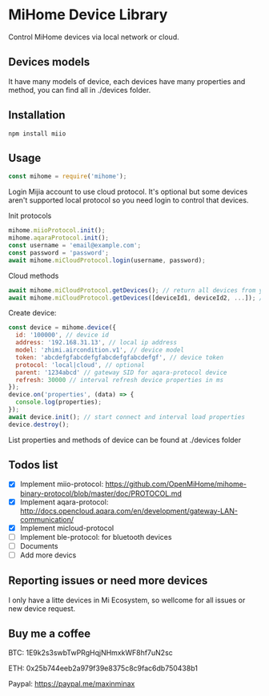 # MiHome Device Library

Control MiHome devices via local network or cloud.

## Devices models

It have many models of device, each devices have many properties and method, you can find all in ./devices folder.

## Installation

```
npm install miio
```

## Usage

```javascript
const mihome = require('mihome');
```

Login Mijia account to use cloud protocol. It's optional but some devices aren't supported local protocol so you need login to control that devices.

Init protocols

```javascript
mihome.miioProtocol.init();
mihome.aqaraProtocol.init();
const username = 'email@example.com';
const password = 'password';
await mihome.miCloudProtocol.login(username, password);
```

Cloud methods

```javascript
await mihome.miCloudProtocol.getDevices(); // return all devices from your acount with all information to create device in the next step
await mihome.miCloudProtocol.getDevices([deviceId1, deviceId2, ...]); // get devices information from list ids
```

Create device:

```javascript
const device = mihome.device({
  id: '100000', // device id
  address: '192.168.31.13', // local ip address
  model: 'zhimi.aircondition.v1', // device model
  token: 'abcdefgfabcdefgfabcdefgfabcdefgf', // device token
  protocol: 'local|cloud', // optional
  parent: '1234abcd' // gateway SID for aqara-protocol device
  refresh: 30000 // interval refresh device properties in ms
});
device.on('properties', (data) => {
  console.log(properties);
});
await device.init(); // start connect and interval load properties
device.destroy();
```

List properties and methods of device can be found at ./devices folder

## Todos list

- [x] Implement miio-protocol: https://github.com/OpenMiHome/mihome-binary-protocol/blob/master/doc/PROTOCOL.md
- [x] Implement aqara-protocol: http://docs.opencloud.aqara.com/en/development/gateway-LAN-communication/
- [x] Implement micloud-protocol
- [ ] Implement ble-protocol: for bluetooth devices
- [ ] Documents
- [ ] Add more devics

## Reporting issues or need more devices

I only have a litte devices in Mi Ecosystem, so wellcome for all issues or new device request.

## Buy me a coffee

BTC: 1E9k2s3swbTwPRgHqjNHmxkWF8hf7uN2sc

ETH: 0x25b744eeb2a979f39e8375c8c9fac6db750438b1

Paypal: https://paypal.me/maxinminax
